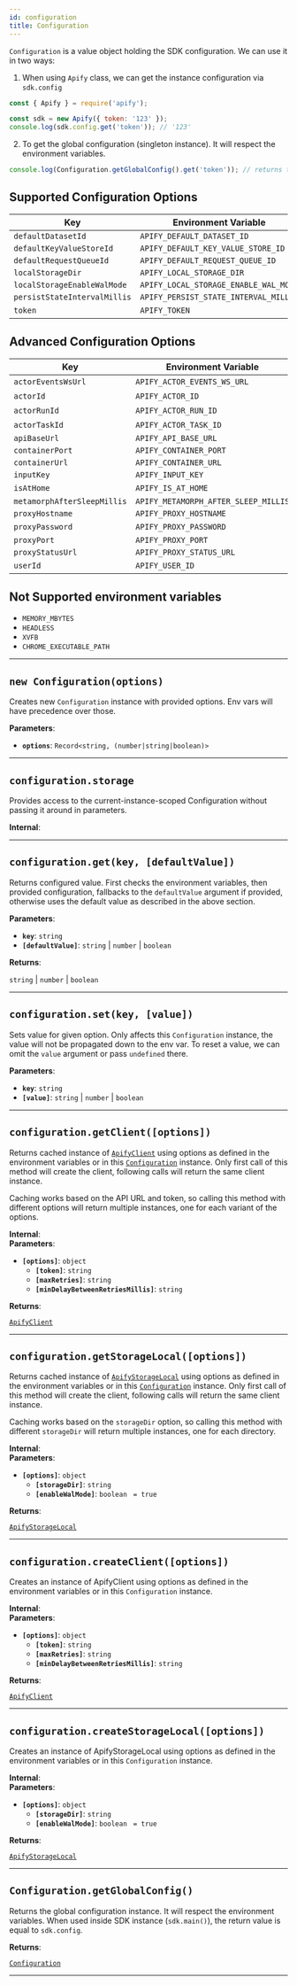 ```yaml
---
id: configuration
title: Configuration
---
```


<a name="configuration"></a>

`Configuration` is a value object holding the SDK configuration. We can use it in two ways:

1. When using `Apify` class, we can get the instance configuration via `sdk.config`

```js
const { Apify } = require('apify');

const sdk = new Apify({ token: '123' });
console.log(sdk.config.get('token')); // '123'
```

2. To get the global configuration (singleton instance). It will respect the environment variables.

```js
console.log(Configuration.getGlobalConfig().get('token')); // returns the token from APIFY_TOKEN env var
```

## Supported Configuration Options

| Key                          | Environment Variable                  | Default Value       |
| ---------------------------- | ------------------------------------- | ------------------- |
| `defaultDatasetId`           | `APIFY_DEFAULT_DATASET_ID`            | `'default'`         |
| `defaultKeyValueStoreId`     | `APIFY_DEFAULT_KEY_VALUE_STORE_ID`    | `'default'`         |
| `defaultRequestQueueId`      | `APIFY_DEFAULT_REQUEST_QUEUE_ID`      | `'default'`         |
| `localStorageDir`            | `APIFY_LOCAL_STORAGE_DIR`             | `'./apify_storage'` |
| `localStorageEnableWalMode`  | `APIFY_LOCAL_STORAGE_ENABLE_WAL_MODE` | `true`              |
| `persistStateIntervalMillis` | `APIFY_PERSIST_STATE_INTERVAL_MILLIS` | `60e3`              |
| `token`                      | `APIFY_TOKEN`                         | -                   |

## Advanced Configuration Options

| Key                         | Environment Variable                 | Default Value              |
| --------------------------- | ------------------------------------ | -------------------------- |
| `actorEventsWsUrl`          | `APIFY_ACTOR_EVENTS_WS_URL`          | -                          |
| `actorId`                   | `APIFY_ACTOR_ID`                     | -                          |
| `actorRunId`                | `APIFY_ACTOR_RUN_ID`                 | -                          |
| `actorTaskId`               | `APIFY_ACTOR_TASK_ID`                | -                          |
| `apiBaseUrl`                | `APIFY_API_BASE_URL`                 | `'https://api.apify.com'`  |
| `containerPort`             | `APIFY_CONTAINER_PORT`               | `4321`                     |
| `containerUrl`              | `APIFY_CONTAINER_URL`                | `'http://localhost:4321'`  |
| `inputKey`                  | `APIFY_INPUT_KEY`                    | `'INPUT'`                  |
| `isAtHome`                  | `APIFY_IS_AT_HOME`                   | -                          |
| `metamorphAfterSleepMillis` | `APIFY_METAMORPH_AFTER_SLEEP_MILLIS` | `300e3`                    |
| `proxyHostname`             | `APIFY_PROXY_HOSTNAME`               | `'proxy.apify.com'`        |
| `proxyPassword`             | `APIFY_PROXY_PASSWORD`               | -                          |
| `proxyPort`                 | `APIFY_PROXY_PORT`                   | `8000`                     |
| `proxyStatusUrl`            | `APIFY_PROXY_STATUS_URL`             | `'http://proxy.apify.com'` |
| `userId`                    | `APIFY_USER_ID`                      | -                          |

## Not Supported environment variables

-   `MEMORY_MBYTES`
-   `HEADLESS`
-   `XVFB`
-   `CHROME_EXECUTABLE_PATH`

---

<a name="exports.configuration"></a>

## `new Configuration(options)`

Creates new `Configuration` instance with provided options. Env vars will have precedence over those.

**Parameters**:

-   **`options`**: `Record<string, (number|string|boolean)>`

---

<a name="storage"></a>

## `configuration.storage`

Provides access to the current-instance-scoped Configuration without passing it around in parameters.

**Internal**:

---

<a name="get"></a>

## `configuration.get(key, [defaultValue])`

Returns configured value. First checks the environment variables, then provided configuration, fallbacks to the `defaultValue` argument if provided,
otherwise uses the default value as described in the above section.

**Parameters**:

-   **`key`**: `string`
-   **`[defaultValue]`**: `string` | `number` | `boolean`

**Returns**:

`string` \| `number` \| `boolean`

---

<a name="set"></a>

## `configuration.set(key, [value])`

Sets value for given option. Only affects this `Configuration` instance, the value will not be propagated down to the env var. To reset a value, we
can omit the `value` argument or pass `undefined` there.

**Parameters**:

-   **`key`**: `string`
-   **`[value]`**: `string` | `number` | `boolean`

---

<a name="getclient"></a>

## `configuration.getClient([options])`

Returns cached instance of [`ApifyClient`](../api/apify) using options as defined in the environment variables or in this
[`Configuration`](../api/configuration) instance. Only first call of this method will create the client, following calls will return the same client
instance.

Caching works based on the API URL and token, so calling this method with different options will return multiple instances, one for each variant of
the options.

**Internal**:  
**Parameters**:

-   **`[options]`**: `object`
    -   **`[token]`**: `string`
    -   **`[maxRetries]`**: `string`
    -   **`[minDelayBetweenRetriesMillis]`**: `string`

**Returns**:

[`ApifyClient`](../api/apify)

---

<a name="getstoragelocal"></a>

## `configuration.getStorageLocal([options])`

Returns cached instance of [`ApifyStorageLocal`](../api/apify) using options as defined in the environment variables or in this
[`Configuration`](../api/configuration) instance. Only first call of this method will create the client, following calls will return the same client
instance.

Caching works based on the `storageDir` option, so calling this method with different `storageDir` will return multiple instances, one for each
directory.

**Internal**:  
**Parameters**:

-   **`[options]`**: `object`
    -   **`[storageDir]`**: `string`
    -   **`[enableWalMode]`**: `boolean` <code> = true</code>

**Returns**:

[`ApifyStorageLocal`](../api/apify)

---

<a name="createclient"></a>

## `configuration.createClient([options])`

Creates an instance of ApifyClient using options as defined in the environment variables or in this `Configuration` instance.

**Internal**:  
**Parameters**:

-   **`[options]`**: `object`
    -   **`[token]`**: `string`
    -   **`[maxRetries]`**: `string`
    -   **`[minDelayBetweenRetriesMillis]`**: `string`

**Returns**:

[`ApifyClient`](../api/apify)

---

<a name="createstoragelocal"></a>

## `configuration.createStorageLocal([options])`

Creates an instance of ApifyStorageLocal using options as defined in the environment variables or in this `Configuration` instance.

**Internal**:  
**Parameters**:

-   **`[options]`**: `object`
    -   **`[storageDir]`**: `string`
    -   **`[enableWalMode]`**: `boolean` <code> = true</code>

**Returns**:

[`ApifyStorageLocal`](../api/apify)

---

<a name="getglobalconfig"></a>

## `Configuration.getGlobalConfig()`

Returns the global configuration instance. It will respect the environment variables. When used inside SDK instance (`sdk.main()`), the return value
is equal to `sdk.config`.

**Returns**:

[`Configuration`](../api/configuration)

---
